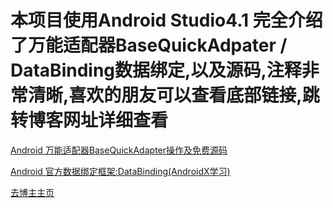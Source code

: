 
# 本项目使用Android Studio4.1 完全介绍了万能适配器BaseQuickAdpater / DataBinding数据绑定,以及源码,注释非常清晰,喜欢的朋友可以查看底部链接,跳转博客网址详细查看

[Android 万能适配器BaseQuickAdapter操作及免费源码](https://blog.csdn.net/weixin_44819566/article/details/112789000)

[Android 官方数据绑定框架:DataBinding(AndroidX学习)](https://blog.csdn.net/weixin_44819566/article/details/112984761)

[去博主主页](https://blog.csdn.net/weixin_44819566)
